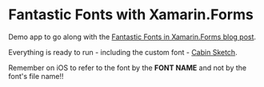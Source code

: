 # Fantastic Fonts with Xamarin.Forms
Demo app to go along with the [Fantastic Fonts in Xamarin.Forms blog post](https://codemilltech.com/fantastic-fonts-in-xamarin-forms/).

Everything is ready to run - including the custom font - [Cabin Sketch](https://fonts.google.com/specimen/Cabin+Sketch?selection.family=Cabin+Sketch).

Remember on iOS to refer to the font by the __FONT NAME__ and not by the font's file name!!
